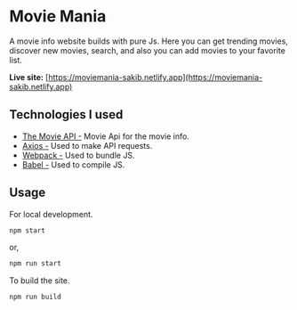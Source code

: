 # Movie Mania

A movie info website builds with pure Js. Here you can get trending movies, discover new movies, search, and also you can add movies to your favorite list.

**Live site:** [https://moviemania-sakib.netlify.app](https://moviemania-sakib.netlify.app)

## Technologies I used

- [The Movie API -](https://github.com/axios/axios) Movie Api for the movie info.
- [Axios -](https://github.com/axios/axios) Used to make API requests.
- [Webpack -](https://webpack.js.org/) Used to bundle JS.
- [Babel -](https://github.com/axios/axios) Used to compile JS.

## Usage
For local development.

```bash
npm start
```

or,

```bash
npm run start
```

To build the site.

```bash
npm run build
```